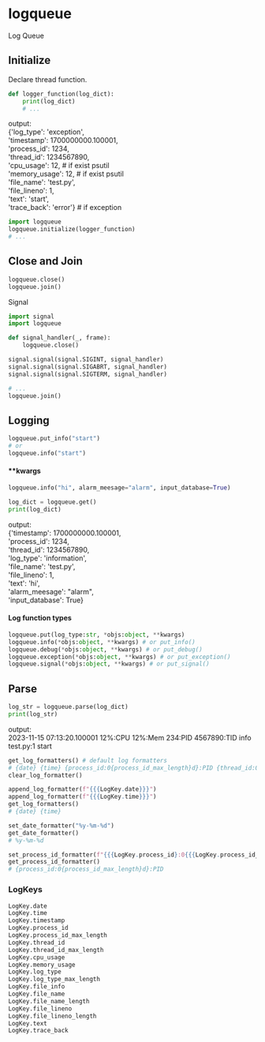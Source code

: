 # logqueue
Log Queue

## Initialize
Declare thread function.  
```python  
def logger_function(log_dict):
    print(log_dict)
    # ...
```
output:  
{'log_type': 'exception',  
'timestamp': 1700000000.100001,  
'process_id': 1234,  
'thread_id': 1234567890,  
'cpu_usage': 12, # if exist psutil  
'memory_usage': 12, # if exist psutil  
'file_name': 'test.py',  
'file_lineno': 1,  
'text': 'start',  
'trace_back': 'error'} # if exception  
 
```python  
import logqueue
logqueue.initialize(logger_function)
# ...
```

## Close and Join
```python  
logqueue.close()
logqueue.join()
```
Signal
```python  
import signal
import logqueue

def signal_handler(_, frame):
    logqueue.close()

signal.signal(signal.SIGINT, signal_handler)
signal.signal(signal.SIGABRT, signal_handler)
signal.signal(signal.SIGTERM, signal_handler)

# ... 
logqueue.join()
```

## Logging
```python  
logqueue.put_info("start")
# or
logqueue.info("start")
```  

#### **kwargs
```python  
logqueue.info("hi", alarm_meesage="alarm", input_database=True)
```  
```python 
log_dict = logqueue.get()
print(log_dict)
```
output:  
{'timestamp': 1700000000.100001,  
'process_id': 1234,  
'thread_id': 1234567890,  
'log_type': 'information',  
'file_name': 'test.py',  
'file_lineno': 1,  
'text': 'hi',  
'alarm_meesage': "alarm",  
'input_database': True}  

#### Log function types
```python  
logqueue.put(log_type:str, *objs:object, **kwargs)
logqueue.info(*objs:object, **kwargs) # or put_info()
logqueue.debug(*objs:object, **kwargs) # or put_debug()
logqueue.exception(*objs:object, **kwargs) # or put_exception()
logqueue.signal(*objs:object, **kwargs) # or put_signal()
```

## Parse
```python  
log_str = logqueue.parse(log_dict)
print(log_str)
```
output:  
2023-11-15 07:13:20.100001 12%:CPU 12%:Mem 234:PID 4567890:TID info test.py:1 start  

```python
get_log_formatters() # default log formatters
# {date} {time} {process_id:0{process_id_max_length}d}:PID {thread_id:0{thread_id_max_length}d}:TID {file_name:>{file_name_length}}:{file_lineno:<{file_lineno_length}} {log_type:{log_type_max_length}} {text}
clear_log_formatter()

append_log_formatter(f"{{{LogKey.date}}}")
append_log_formatter(f"{{{LogKey.time}}}")
get_log_formatters()
# {date} {time}
```
```python
set_date_formatter("%y-%m-%d")
get_date_formatter()
# %y-%m-%d
```
```python
set_process_id_formatter(f"{{{LogKey.process_id}:0{{{LogKey.process_id_max_length}}}d}}:PID")
get_process_id_formatter()
# {process_id:0{process_id_max_length}d}:PID
```

### LogKeys
```python
LogKey.date  
LogKey.time  
LogKey.timestamp  
LogKey.process_id  
LogKey.process_id_max_length  
LogKey.thread_id  
LogKey.thread_id_max_length  
LogKey.cpu_usage  
LogKey.memory_usage  
LogKey.log_type  
LogKey.log_type_max_length  
LogKey.file_info  
LogKey.file_name  
LogKey.file_name_length  
LogKey.file_lineno  
LogKey.file_lineno_length  
LogKey.text  
LogKey.trace_back  
```